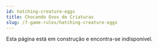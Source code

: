 ```yaml
---
id: hatching-creature-eggs
title: Chocando Ovos de Criaturas
slug: /7-game-rules/hatching-creature-eggs
---
```


Esta página está em construção e encontra-se indisponível.

